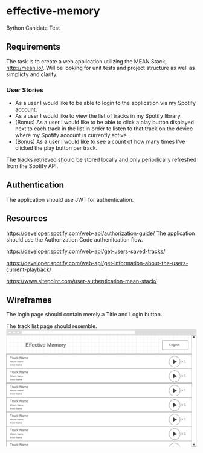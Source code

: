 # effective-memory
Bython Canidate Test

## Requirements
The task is to create a web application utilizing the MEAN Stack, http://mean.io/. Will be looking for unit tests and project structure as well as simplicty and clarity.

### User Stories
* As a user I would like to be able to login to the application via my Spotify account.
* As a user I would like to view the list of tracks in my Spotify library.
* (Bonus) As a user I would like to be able to click a play button displayed next to each track in the list in order to listen to that track on the device where my Spotify account is currently active.
* (Bonus) As a user I would like to see a count of how many times I've clicked the play button per track.

The tracks retrieved should be stored locally and only periodically refreshed from the Spotify API.

## Authentication
The application should use JWT for authentication.

## Resources
https://developer.spotify.com/web-api/authorization-guide/
The application should use the Authorization Code authenitcation flow.

https://developer.spotify.com/web-api/get-users-saved-tracks/

https://developer.spotify.com/web-api/get-information-about-the-users-current-playback/

https://www.sitepoint.com/user-authentication-mean-stack/

## Wireframes
The login page should contain merely a Title and Login button.

The track list page should resemble.
![wireframe](wireframe.png)




